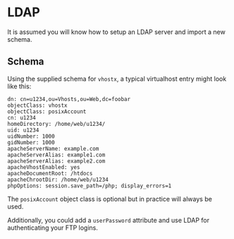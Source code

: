 LDAP
====
It is assumed you will know how to setup an LDAP server and import a new schema. 

Schema
------
Using the supplied schema for `vhostx`, a typical virtualhost entry might look like this:

```
dn: cn=u1234,ou=Vhosts,ou=Web,dc=foobar
objectClass: vhostx
objectClass: posixAccount
cn: u1234
homeDirectory: /home/web/u1234/
uid: u1234
uidNumber: 1000
gidNumber: 1000
apacheServerName: example.com
apacheServerAlias: example1.com
apacheServerAlias: example2.com
apacheVhostEnabled: yes
apacheDocumentRoot: /htdocs
apacheChrootDir: /home/web/u1234
phpOptions: session.save_path=/php; display_errors=1
```
The `posixAccount` object class is optional but in practice will always be used.

Additionally, you could add a `userPassword` attribute and use LDAP for authenticating your FTP logins.
